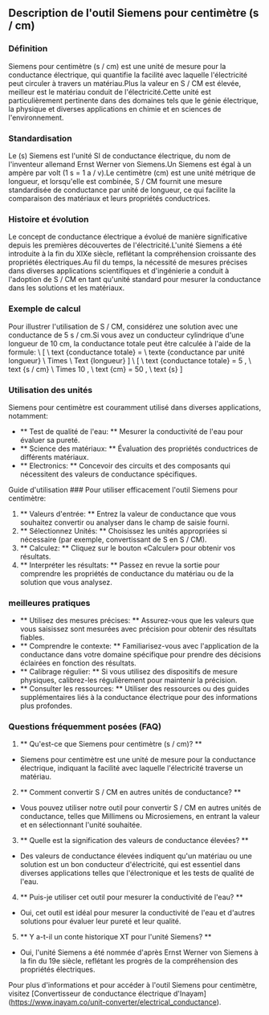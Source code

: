 ## Description de l'outil Siemens pour centimètre (s / cm)

### Définition
Siemens pour centimètre (s / cm) est une unité de mesure pour la conductance électrique, qui quantifie la facilité avec laquelle l'électricité peut circuler à travers un matériau.Plus la valeur en S / CM est élevée, meilleur est le matériau conduit de l'électricité.Cette unité est particulièrement pertinente dans des domaines tels que le génie électrique, la physique et diverses applications en chimie et en sciences de l'environnement.

### Standardisation
Le (s) Siemens est l'unité SI de conductance électrique, du nom de l'inventeur allemand Ernst Werner von Siemens.Un Siemens est égal à un ampère par volt (1 s = 1 a / v).Le centimètre (cm) est une unité métrique de longueur, et lorsqu'elle est combinée, S / CM fournit une mesure standardisée de conductance par unité de longueur, ce qui facilite la comparaison des matériaux et leurs propriétés conductrices.

### Histoire et évolution
Le concept de conductance électrique a évolué de manière significative depuis les premières découvertes de l'électricité.L'unité Siemens a été introduite à la fin du XIXe siècle, reflétant la compréhension croissante des propriétés électriques.Au fil du temps, la nécessité de mesures précises dans diverses applications scientifiques et d'ingénierie a conduit à l'adoption de S / CM en tant qu'unité standard pour mesurer la conductance dans les solutions et les matériaux.

### Exemple de calcul
Pour illustrer l'utilisation de S / CM, considérez une solution avec une conductance de 5 s / cm.Si vous avez un conducteur cylindrique d'une longueur de 10 cm, la conductance totale peut être calculée à l'aide de la formule:
\ [
\ text {conductance totale} = \ texte {conductance par unité longueur} \ Times \ Text {longueur}
\]
\ [
\ text {conductance totale} = 5 \, \ text {s / cm} \ Times 10 \, \ text {cm} = 50 \, \ text {s}
\]

### Utilisation des unités
Siemens pour centimètre est couramment utilisé dans diverses applications, notamment:
- ** Test de qualité de l'eau: ** Mesurer la conductivité de l'eau pour évaluer sa pureté.
- ** Science des matériaux: ** Évaluation des propriétés conductrices de différents matériaux.
- ** Electronics: ** Concevoir des circuits et des composants qui nécessitent des valeurs de conductance spécifiques.

Guide d'utilisation ###
Pour utiliser efficacement l'outil Siemens pour centimètre:
1. ** Valeurs d'entrée: ** Entrez la valeur de conductance que vous souhaitez convertir ou analyser dans le champ de saisie fourni.
2. ** Sélectionnez Unités: ** Choisissez les unités appropriées si nécessaire (par exemple, convertissant de S en S / CM).
3. ** Calculez: ** Cliquez sur le bouton «Calculer» pour obtenir vos résultats.
4. ** Interpréter les résultats: ** Passez en revue la sortie pour comprendre les propriétés de conductance du matériau ou de la solution que vous analysez.

### meilleures pratiques
- ** Utilisez des mesures précises: ** Assurez-vous que les valeurs que vous saisissez sont mesurées avec précision pour obtenir des résultats fiables.
- ** Comprendre le contexte: ** Familiarisez-vous avec l'application de la conductance dans votre domaine spécifique pour prendre des décisions éclairées en fonction des résultats.
- ** Calibrage régulier: ** Si vous utilisez des dispositifs de mesure physiques, calibrez-les régulièrement pour maintenir la précision.
- ** Consulter les ressources: ** Utiliser des ressources ou des guides supplémentaires liés à la conductance électrique pour des informations plus profondes.

### Questions fréquemment posées (FAQ)

1. ** Qu'est-ce que Siemens pour centimètre (s / cm)? **
- Siemens pour centimètre est une unité de mesure pour la conductance électrique, indiquant la facilité avec laquelle l'électricité traverse un matériau.

2. ** Comment convertir S / CM en autres unités de conductance? **
- Vous pouvez utiliser notre outil pour convertir S / CM en autres unités de conductance, telles que Millimens ou Microsiemens, en entrant la valeur et en sélectionnant l'unité souhaitée.

3. ** Quelle est la signification des valeurs de conductance élevées? **
- Des valeurs de conductance élevées indiquent qu'un matériau ou une solution est un bon conducteur d'électricité, qui est essentiel dans diverses applications telles que l'électronique et les tests de qualité de l'eau.

4. ** Puis-je utiliser cet outil pour mesurer la conductivité de l'eau? **
- Oui, cet outil est idéal pour mesurer la conductivité de l'eau et d'autres solutions pour évaluer leur pureté et leur qualité.

5. ** Y a-t-il un conte historique XT pour l'unité Siemens? **
- Oui, l'unité Siemens a été nommée d'après Ernst Werner von Siemens à la fin du 19e siècle, reflétant les progrès de la compréhension des propriétés électriques.

Pour plus d'informations et pour accéder à l'outil Siemens pour centimètre, visitez [Convertisseur de conductance électrique d'Inayam] (https://www.inayam.co/unit-converter/electrical_conductance).